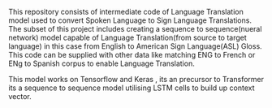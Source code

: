 This repository consists of intermediate code of Language Translation model used to convert Spoken Language to Sign Language Translations.
The subset of this project includes creating a sequence to sequence(nueral network) model capable of Language Translation(from source to target language) in 
this case from English to American Sign Language(ASL) Gloss. This code can be supplied with other data like matching ENG to French or ENg to Spanish corpus 
to enable Language Translation.

This model works on Tensorflow and Keras , its an precursor to Transformer its a sequence to sequence model utilising LSTM cells to build up context vector.
